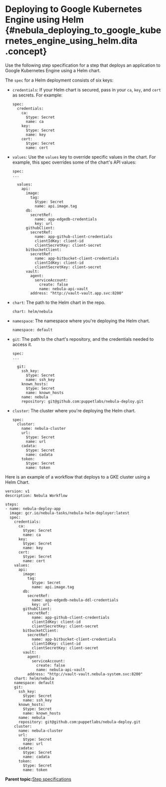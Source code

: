 # Deploying to Google Kubernetes Engine using Helm {#nebula_deploying_to_google_kubernetes_engine_using_helm.dita .concept}

Use the following step specification for a step that deploys an application to Google Kubernetes Engine using a Helm chart.

The `spec` for a Helm deployment consists of six keys:

-   `credentials`: If your Helm chart is secured, pass in your `ca`, `key`, and `cert` as secrets. For example:

    ```
    spec:
      credentials:
        ca:
          $type: Secret
          name: ca
        key:
          $type: Secret
          name: key
        cert:
          $type: Secret
          name: cert
    ```

-   `values`: Use the `values` key to override specific values in the chart. For example, this spec overrides some of the chart's API values:

    ```
    spec:
    ...
    
      values:
        api:
          image:
            tag: 
              $type: Secret
              name: api.image.tag
          db:
            secretRef:
              name: app-edgedb-credentials
              key: url
          githubClient:
            secretRef:
              name: app-github-client-credentials
              clientIdKey: client-id
              clientSecretKey: client-secret
          bitbucketClient:
            secretRef:
              name: app-bitbucket-client-credentials
              clientIdKey: client-id
              clientSecretKey: client-secret
          vault:
            agent:
              serviceAccount:
                create: false
                name: nebula-api-vault
            address: "http://vault-vault.app.svc:8200"
    ```

-   `chart`: The path to the Helm chart in the repo.

    ```
    chart: helm/nebula
    ```

-   `namespace`: The namespace where you're deploying the Helm chart.

    ```
    namespace: default
    ```

-   `git`: The path to the chart's repository, and the credentials needed to access it.

    ```
    spec:
    ...
    
      git:
        ssh_key:
          $type: Secret
          name: ssh_key
        known_hosts:
          $type: Secret
          name: known_hosts
        name: nebula
        repository: git@github.com:puppetlabs/nebula-deploy.git
    ```

-   `cluster`: The cluster where you're deploying the Helm chart.

    ```
    spec:
      cluster:
        name: nebula-cluster
        url:
          $type: Secret
          name: url
        cadata:
          $type: Secret
          name: cadata
        token:
          $type: Secret
          name: token
    ```


Here is an example of a workflow that deploys to a GKE cluster using a Helm Chart.

```
version: v1
description: Nebula Workflow

steps:
- name: nebula-deploy-app
  image: gcr.io/nebula-tasks/nebula-helm-deployer:latest
  spec:
    credentials:
      ca:
        $type: Secret
        name: ca
      key:
        $type: Secret
        name: key
      cert:
        $type: Secret
        name: cert
    values:
      api:
        image:
          tag: 
            $type: Secret
            name: api.image.tag
        db:
          secretRef:
            name: app-edgedb-nebula-ddl-credentials
            key: url
        githubClient:
          secretRef:
            name: app-github-client-credentials
            clientIdKey: client-id
            clientSecretKey: client-secret
        bitbucketClient:
          secretRef:
            name: app-bitbucket-client-credentials
            clientIdKey: client-id
            clientSecretKey: client-secret
        vault:
          agent:
            serviceAccount:
              create: false
              name: nebula-api-vault
          address: "http://vault-vault.nebula-system.svc:8200"
    chart: helm/nebula
    namespace: default
    git:
      ssh_key:
        $type: Secret
        name: ssh_key
      known_hosts:
        $type: Secret
        name: known_hosts
      name: nebula
      repository: git@github.com:puppetlabs/nebula-deploy.git      
    cluster:
      name: nebula-cluster
      url:
        $type: Secret
        name: url
      cadata:
        $type: Secret
        name: cadata
      token:
        $type: Secret
        name: token

```

**Parent topic:**[Step specifications](nebula_step_specifications.md)

